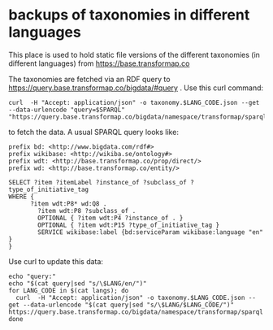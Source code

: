 # backups of taxonomies in different languages

This place is used to hold static file versions of the different taxonomies (in different languages) from https://base.transformap.co

The taxonomies are fetched via an RDF query to https://query.base.transformap.co/bigdata/#query . Use this curl command:

    curl  -H "Accept: application/json" -o taxonomy.$LANG_CODE.json --get --data-urlencode "query=$SPARQL" "https://query.base.transformap.co/bigdata/namespace/transformap/sparql"

to fetch the data. A usual SPARQL query looks like:

```
prefix bd: <http://www.bigdata.com/rdf#>
prefix wikibase: <http://wikiba.se/ontology#>
prefix wdt: <http://base.transformap.co/prop/direct/>
prefix wd: <http://base.transformap.co/entity/>

SELECT ?item ?itemLabel ?instance_of ?subclass_of ?type_of_initiative_tag
WHERE { 
      ?item wdt:P8* wd:Q8 .
        ?item wdt:P8 ?subclass_of .
        OPTIONAL { ?item wdt:P4 ?instance_of . }
        OPTIONAL { ?item wdt:P15 ?type_of_initiative_tag }
        SERVICE wikibase:label {bd:serviceParam wikibase:language "en" }
}
```

Use curl to update this data:

```
echo "query:"
echo "$(cat query|sed "s/\$LANG/en/")"
for LANG_CODE in $(cat langs); do
  curl  -H "Accept: application/json" -o taxonomy.$LANG_CODE.json --get --data-urlencode "$(cat query|sed "s/\$LANG/$LANG_CODE/")" https://query.base.transformap.co/bigdata/namespace/transformap/sparql
done
```
